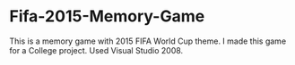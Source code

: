 # Fifa-2015-Memory-Game
This is a memory game with 2015 FIFA World Cup theme. I made this game for a College project. Used Visual Studio 2008.
